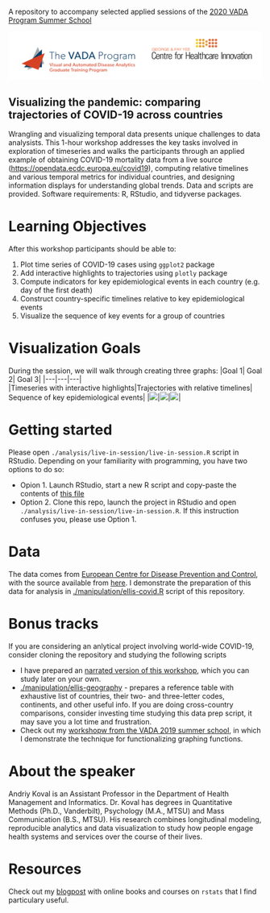 

A repository to accompany selected applied sessions of the [2020 VADA Program Summer School](http://vada.cs.umanitoba.ca/program/program/summer-school/)

![](./libs/images/header-1.png)
<!--[](./libs/images/summer-school-banner.png)-->

Visualizing the pandemic: comparing trajectories of COVID-19 across countries
-------------------

Wrangling and visualizing temporal data presents unique challenges to data analysists. This 1-hour workshop addresses the key tasks involved in exploration of timeseries and walks the participants through an applied example of obtaining COVID-19 mortality data from a live source (https://opendata.ecdc.europa.eu/covid19), computing relative timelines and various temporal metrics for individual countries, and designing  information displays for understanding global trends. Data and scripts are provided. Software requirements: R, RStudio, and tidyverse packages. 

# Learning Objectives

After this workshop participants should be able to:
 
1. Plot time series of COVID-19 cases using `ggplot2` package
2. Add interactive highlights to trajectories using `plotly` package
3. Compute indicators for key epidemiological events in each country (e.g. day of the first death)
4. Construct country-specific timelines relative to key epidemiological events
5. Visualize the sequence of key events for a group of countries

# Visualization Goals
During the session, we will walk through creating three graphs:
|Goal 1| Goal 2| Goal 3|
|---|---|---|  
|Timeseries with interactive highlights|Trajectories with relative timelines| Sequence of key epidemiological events|
|![][g1]|![][g2]|![][g3]|



# Getting started
Please open `./analysis/live-in-session/live-in-session.R` script in RStudio. Depending on your familiarity with programming, you have two options to do so: 
  - Opion 1. Launch RStudio, start a new R script and  copy-paste the contents of [this file](https://raw.githubusercontent.com/andkov/vada-2020-summer-school/master/analysis/live-in-session/live-in-session.R)   
  - Option 2. Clone this repo, launch the project in RStudio and open `./analysis/live-in-session/live-in-session.R`. If this instruction confuses you, please use Option 1.   


# Data  
The data comes from [European Centre for Disease Prevention and Control](https://www.ecdc.europa.eu/en), with the source available from [here](https://www.ecdc.europa.eu/en/publications-data/download-todays-data-geographic-distribution-covid-19-cases-worldwide). I demonstrate the preparation of this data for analysis in  [./manipulation/ellis-covid.R](https://github.com/andkov/vada-2020-summer-school/blob/master/manipulation/ellis-covid.R) script of this repository. 

# Bonus tracks  

If you are considering an anlytical project involving world-wide COVID-19, consider cloning the repository and studying the following scripts
- I have prepared an [narrated version of this workshop](https://raw.githack.com/andkov/vada-2020-summer-school/master/analysis/covid-trajectory/covid-trajectory-1.html), which you can study later on your own.
- [./manipulation/ellis-geography](./manipulation/ellis-geography.R) - prepares a reference table with exhaustive list of countries, their two- and three-letter codes, continents, and other useful info. If you are doing cross-country comparisons, consider investing time studying this data prep script, it may save you a lot time and frustration.
- Check out my [workshopw from the VADA 2019 summer school](https://github.com/andkov/vada-2019-summer-school/), in which I demonstrate the technique for functionalizing graphing functions. 

# About the speaker

Andriy Koval is an Assistant Professor in the Department of Health Management and Informatics. Dr. Koval has degrees in Quantitative Methods (Ph.D., Vanderbilt), Psychology (M.A., MTSU) and Mass Communication (B.S., MTSU). His research combines longitudinal modeling, reproducible analytics and  data visualization to study how people engage health systems and services over the course of their lives. 


[g1]:./libs/images/goal_1.PNG
[g2]:./libs/images/goal_2.PNG
[g3]:./libs/images/goal_3.PNG

# Resources
Check out my [blogpost](http://andriy.rbind.io/post/2020-05-21-online-course-and-textbooks/) with online books and courses on `rstats` that I find particulary useful. 
